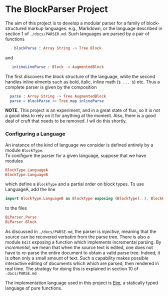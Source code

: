 # The BlockParser Project


The aim of this project is to develop a modular
parser for a family of block-structured
markup languages. e.g., Markdown, or the language
described in section 1 of `./docs/PARSER.md`. Such 
languages are parsed by a pair of functions 

```elm
    blockParse : Array String -> Tree Block
```

and 

```elm
   inlineLineParse : Block -> AugmentedBlock
```

The first discovers the block structure of the language,
while the second handles inline elments such as
bold, italic, inline math (`$ ... $`) etc.  Thus
a complete parser is given by the composition

```elm
  parse : Array String -> Tree AugmentedBlock
  parse = blockParse >> Tree.map inlineParse
```

**NOTE.** This project is an experiment, and in a great state of flux,
so it is not a good idea to rely on it for anything at the moment.
Also, there is a good deal of cruft that needs to be removed.
I wil do this shortly.

### Configuring a Language

An instance of the kind of language we consider 
is defined entirely by a module `BlockType`.  
To conifigure the parser for a given
language, suppose that we have modules

```elm
BlockType.LanguageA
BlockType.LanguageB
```

which define a `BlockType` and a partial order on block types.
To use LanguageA, add the line

```elm
import BlockType.LanguageB as BlockType exposing (BlockType(..), BlockKind(..))
```

to the files

```elm
BLParser.Parse
BLParser.Block
```

As discussed in `./docs/PARSE.md`, the parser is *injective*,
meaning that the source can be recovered verbatim from the
parse tree.  There is also a module `Edit` exposing
a function which implements incremental parsing.
By *incremental*, we mean that when the source text is edited, one does not have to re-parse the entire document
to obtain a valid parse tree.  Indeed, it is often only a small amount of text. Such a capability makes possible interactive editing of documents which which are parsed, then rendered in real time. The strategy for doing this
is explained in section 10 of `.docs/PARSE.md` 

The implementation language used in this project is 
[Elm](https:elm-lang.org), a statically typed
language of pure functions.





